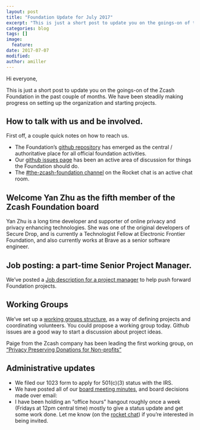 ```yaml
---
layout: post
title: "Foundation Update for July 2017"
excerpt: "This is just a short post to update you on the goings-on of the Zcash Foundation in the past couple of months."
categories: blog
tags: []
image:
  feature:
date: 2017-07-07
modified: 
author: amiller
---
```

    
Hi everyone,
	
This is just a short post to update you on the goings-on of the Zcash Foundation in the past couple of months. 
We have been steadily making progress on setting up the organization and starting projects.

How to talk with us and be involved.
---
First off, a couple quick notes on how to reach us. 
- The Foundation’s [github repository](https://github.com/ZcashFoundation/ZcashFoundation/) has emerged as the central / authoritative place for all official foundation activities. 
- Our [github issues page](https://github.com/ZcashFoundation/ZcashFoundation/issues) has been an active area of discussion for things the Foundation should do. 
- The [#the-zcash-foundation channel](https://chat.zcashcommunity.com/channel/the-zcash-foundation) on the Rocket chat is an active chat room. 

Welcome Yan Zhu as the fifth member of the Zcash Foundation board
---
Yan Zhu is a long time developer and supporter of online privacy and privacy enhancing technologies. She was one of the original developers of Secure Drop, and is currently a Technologist Fellow at Electronic Frontier Foundation, and also currently works at Brave as a senior software engineer.

Job posting: a part-time Senior Project Manager. 
---
We’ve posted a [Job description for a project manager](https://github.com/ZcashFoundation/ZcashFoundation/issues/10) to help push forward Foundation projects. 

Working Groups
---
We’ve set up a [working groups structure](
https://github.com/ZcashFoundation/ZcashFoundation/tree/master/WorkingGroups), as a way of defining projects and coordinating volunteers. You could propose a working group today. Github issues are a good way to start a discussion about project ideas.

Paige from the Zcash company has been leading the first working group, on [“Privacy Preserving Donations for Non-profits”](https://github.com/ZcashFoundation/ZcashFoundation/tree/master/WorkingGroups)

Administrative updates
---
- We filed our 1023 form to apply for 501(c)(3) status with the IRS.
- We have posted all of our [board meeting minutes](https://github.com/ZcashFoundation/ZcashFoundation/tree/master/board-documents/minutes), and board decisions made over email:	
- I have been holding an “office hours” hangout roughly once a week (Fridays at 12pm central time) mostly to give a status update and get some work done. Let me know (on the [rocket chat](https://chat.zcashcommunity.com/channel/the-zcash-foundation)) if you’re interested in being invited.
